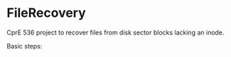 FileRecovery
============

CprE 536 project to recover files from disk sector blocks lacking an inode.

Basic steps:
